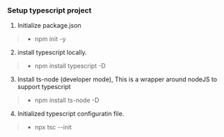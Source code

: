 ### Setup typescript project
1. Initialize package.json
> -  npm init -y
2. install typescript locally.
> - npm install typescript -D
3. Install ts-node (developer mode), This is a wrapper around nodeJS to support typescript
> - npm install ts-node -D
4. Initialized typescript configuratin file.
> - npx tsc --init
